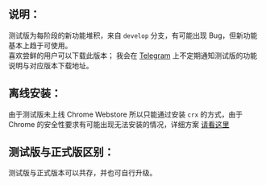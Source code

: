 说明：
---

测试版为每阶段的新功能堆积，来自 `develop` 分支，有可能出现 Bug，但新功能基本上趋于可使用。  
喜欢尝鲜的用户可以下载此版本；
我会在 [Telegram](https://t.me/chromesteward) 上不定期通知测试版的功能说明与对应版本下载地址。  

离线安装：
---

由于测试版未上线 Chrome Webstore 所以只能通过安装 `crx` 的方式，由于 Chrome 的安全性要求有可能出现无法安装的情况，详细方案 [请看这里](https://github.com/solobat/Steward/wiki/faq#%E7%A6%BB%E7%BA%BF%E5%AE%89%E8%A3%85)

测试版与正式版区别：
---

测试版与正式版本可以共存，并也可自行升级。